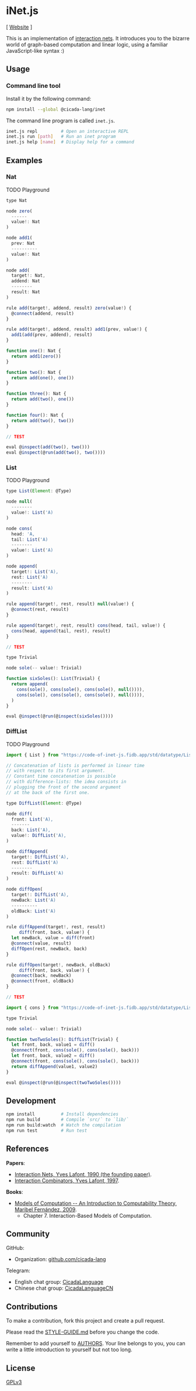 # iNet.js

[ [Website](https://inet.run) ]

This is an implementation of [interaction nets](https://en.wikipedia.org/wiki/Interaction_nets).
It introduces you to the bizarre world of graph-based computation and linear logic,
using a familiar JavaScript-like syntax :)

## Usage

### Command line tool

Install it by the following command:

```sh
npm install --global @cicada-lang/inet
```

The command line program is called `inet.js`.

```sh
inet.js repl         # Open an interactive REPL
inet.js run [path]   # Run an inet program
inet.js help [name]  # Display help for a command
```

## Examples

### Nat

TODO Playground

```js
type Nat

node zero(
  ------
  value!: Nat
)

node add1(
  prev: Nat
  ----------
  value!: Nat
)

node add(
  target!: Nat,
  addend: Nat
  --------
  result: Nat
)

rule add(target!, addend, result) zero(value!) {
  @connect(addend, result)
}

rule add(target!, addend, result) add1(prev, value!) {
  add1(add(prev, addend), result)
}

function one(): Nat {
  return add1(zero())
}

function two(): Nat {
  return add(one(), one())
}

function three(): Nat {
  return add(two(), one())
}

function four(): Nat {
  return add(two(), two())
}

// TEST

eval @inspect(add(two(), two()))
eval @inspect(@run(add(two(), two())))
```

### List

TODO Playground

```js
type List(Element: @Type)

node null(
  --------
  value!: List('A)
)

node cons(
  head: 'A,
  tail: List('A)
  --------
  value!: List('A)
)

node append(
  target!: List('A),
  rest: List('A)
  --------
  result: List('A)
)

rule append(target!, rest, result) null(value!) {
  @connect(rest, result)
}

rule append(target!, rest, result) cons(head, tail, value!) {
  cons(head, append(tail, rest), result)
}

// TEST

type Trivial

node sole(-- value!: Trivial)

function sixSoles(): List(Trivial) {
  return append(
    cons(sole(), cons(sole(), cons(sole(), null()))),
    cons(sole(), cons(sole(), cons(sole(), null()))),
  )
}

eval @inspect(@run(@inspect(sixSoles())))
```

### DiffList

TODO Playground

```js
import { List } from "https://code-of-inet-js.fidb.app/std/datatype/List.i"

// Concatenation of lists is performed in linear time
// with respect to its first argument.
// Constant time concatenation is possible
// with difference-lists: the idea consists in
// plugging the front of the second argument
// at the back of the first one.

type DiffList(Element: @Type)

node diff(
  front: List('A),
  -------
  back: List('A),
  value!: DiffList('A),
)

node diffAppend(
  target!: DiffList('A),
  rest: DiffList('A)
  --------
  result: DiffList('A)
)

node diffOpen(
  target!: DiffList('A),
  newBack: List('A)
  ----------
  oldBack: List('A)
)

rule diffAppend(target!, rest, result)
     diff(front, back, value!) {
  let newBack, value = diff(front)
  @connect(value, result)
  diffOpen(rest, newBack, back)
}

rule diffOpen(target!, newBack, oldBack)
     diff(front, back, value!) {
  @connect(back, newBack)
  @connect(front, oldBack)
}

// TEST

import { cons } from "https://code-of-inet-js.fidb.app/std/datatype/List.i"

type Trivial

node sole(-- value!: Trivial)

function twoTwoSoles(): DiffList(Trivial) {
  let front, back, value1 = diff()
  @connect(front, cons(sole(), cons(sole(), back)))
  let front, back, value2 = diff()
  @connect(front, cons(sole(), cons(sole(), back)))
  return diffAppend(value1, value2)
}

eval @inspect(@run(@inspect(twoTwoSoles())))
```

## Development

```sh
npm install          # Install dependencies
npm run build        # Compile `src/` to `lib/`
npm run build:watch  # Watch the compilation
npm run test         # Run test
```

## References

**Papers**:

- [Interaction Nets, Yves Lafont, 1990 (the founding paper)](./docs/references/papers/1990-interaction-nets.pdf).
- [Interaction Combinators, Yves Lafont, 1997](./docs/references/papers/1997-interaction-combinators.pdf).

**Books**:

- [Models of Computation -- An Introduction to Computability Theory, Maribel Fernández, 2009](./docs/references/books/models-of-computation--maribel-fernández.pdf).
  - Chapter 7. Interaction-Based Models of Computation.

## Community

GitHub:

- Organization: [github.com/cicada-lang](https://github.com/cicada-lang)

Telegram:

- English chat group: [CicadaLanguage](https://t.me/CicadaLanguage)
- Chinese chat group: [CicadaLanguageCN](https://t.me/CicadaLanguageCN)

## Contributions

To make a contribution, fork this project and create a pull request.

Please read the [STYLE-GUIDE.md](STYLE-GUIDE.md) before you change the code.

Remember to add yourself to [AUTHORS](AUTHORS).
Your line belongs to you, you can write a little
introduction to yourself but not too long.

## License

[GPLv3](LICENSE)
